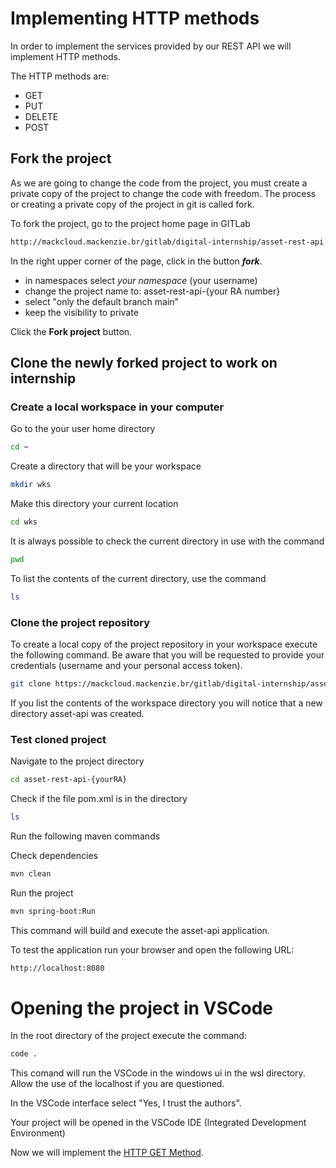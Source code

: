 # Implementing HTTP methods

 In order to implement the services provided by our REST API  we will implement HTTP methods.

 The HTTP methods are:

 - GET
 - PUT
 - DELETE
 - POST

 ## Fork the project 

 As we are going to change the code from the project, you must create a private copy of the project to change the code with freedom.
 The process or creating a private copy of the project in git is called fork.

 To fork the project, go to the project home page in GITLab


```bash
http://mackcloud.mackenzie.br/gitlab/digital-internship/asset-rest-api
 ```

In the right upper corner of the page, click in the button **_fork_**. 
- in namespaces select _your namespace_ (your username)
- change the project name to: asset-rest-api-{your RA number}
- select "only the default branch main"
- keep the visibility to private

Click the **Fork project** button.

## Clone the newly forked project to  work on internship

### Create a local workspace in your computer

Go to the your user home directory

```bash
cd ~
```

Create a directory that will be your workspace

```bash
mkdir wks
```

Make this directory your current location

```bash
cd wks
```

It is always possible to check the current directory in use with the command

```bash
pwd
```

To list the contents of the current directory, use the command

```bash
ls
```

### Clone the project repository

To create a local copy of the project repository in your workspace execute the following command. Be aware that you will be requested to provide your credentials (username and your personal access token).

```bash
git clone https://mackcloud.mackenzie.br/gitlab/digital-internship/asset-rest-api-{yourRA}.git
```

If you list the contents of the workspace directory you will notice that a new directory asset-api was created.

### Test cloned project

Navigate to the project directory

```bash
cd asset-rest-api-{yourRA}
```

Check if the file pom.xml is in the directory

```bash
ls
```

Run the following maven commands

Check dependencies

```bash
mvn clean
```

Run the project

```bash
mvn spring-boot:Run
```

This command will build and execute the asset-api application.

To test the application run your browser and open the following URL:

```bash
http://localhost:8080
```


# Opening the project in VSCode

In the root directory of the project execute the command:

```bash
code .
```

This comand will run the VSCode in the windows ui in the wsl directory. Allow the use of the localhost if you are questioned.

In the VSCode interface select "Yes, I trust the authors".

Your project will be opened in the VSCode IDE (Integrated Development Environment)


Now we will implement the [HTTP GET Method](https://mackcloud.mackenzie.br/gitlab/digital-internship/asset-rest-api/-/blob/main/HTTP_GET.md?ref_type=heads).

